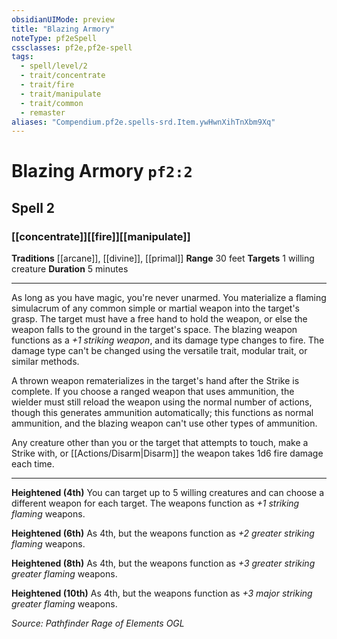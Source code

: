 ```yaml
---
obsidianUIMode: preview
title: "Blazing Armory"
noteType: pf2eSpell
cssclasses: pf2e,pf2e-spell
tags:
  - spell/level/2
  - trait/concentrate
  - trait/fire
  - trait/manipulate
  - trait/common
  - remaster
aliases: "Compendium.pf2e.spells-srd.Item.ywHwnXihTnXbm9Xq" 
---
```

# Blazing Armory  `pf2:2`  
## Spell 2
### [[concentrate]][[fire]][[manipulate]]
**Traditions** [[arcane]], [[divine]], [[primal]]
**Range** 30 feet
**Targets** 1 willing creature
**Duration** 5 minutes
* * * 
As long as you have magic, you're never unarmed. You materialize a flaming simulacrum of any common simple or martial weapon into the target's grasp. The target must have a free hand to hold the weapon, or else the weapon falls to the ground in the target's space. The blazing weapon functions as a _+1 striking weapon_, and its damage type changes to fire. The damage type can't be changed using the versatile trait, modular trait, or similar methods.

A thrown weapon rematerializes in the target's hand after the Strike is complete. If you choose a ranged weapon that uses ammunition, the wielder must still reload the weapon using the normal number of actions, though this generates ammunition automatically; this functions as normal ammunition, and the blazing weapon can't use other types of ammunition.

Any creature other than you or the target that attempts to touch, make a Strike with, or [[Actions/Disarm|Disarm]] the weapon takes 1d6 fire damage each time.

* * *

**Heightened (4th)** You can target up to 5 willing creatures and can choose a different weapon for each target. The weapons function as _+1 striking flaming_ weapons.

**Heightened (6th)** As 4th, but the weapons function as _+2 greater striking flaming_ weapons.

**Heightened (8th)** As 4th, but the weapons function as _+3 greater striking greater flaming_ weapons.

**Heightened (10th)** As 4th, but the weapons function as _+3 major striking greater flaming_ weapons.

*Source: Pathfinder Rage of Elements*
*OGL*
